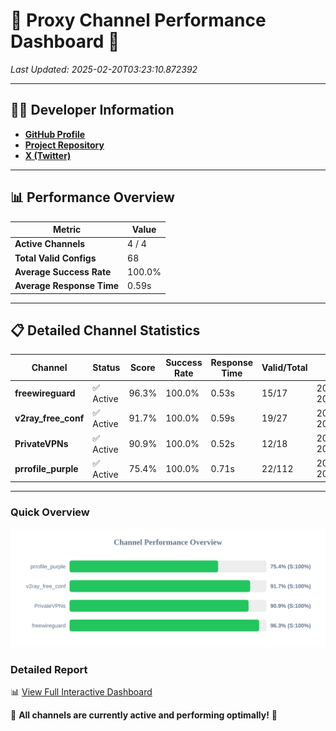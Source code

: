 # 🌟 Proxy Channel Performance Dashboard 🌟

_Last Updated: 2025-02-20T03:23:10.872392_

---

## 👩‍💻 Developer Information

- **[GitHub Profile](https://github.com/4n0nymou3)**  
- **[Project Repository](https://github.com/4n0nymou3/multi-proxy-config-fetcher)**  
- **[X (Twitter)](https://x.com/4n0nymou3)**  

---

## 📊 Performance Overview

| Metric                | Value       |
|-----------------------|-------------|
| **Active Channels**   | 4 / 4       |
| **Total Valid Configs** | 68          |
| **Average Success Rate** | 100.0%      |
| **Average Response Time** | 0.59s       |

---

## 📋 Detailed Channel Statistics

| Channel          | Status     | Score  | Success Rate | Response Time | Valid/Total | Last Success               |
|------------------|------------|--------|--------------|---------------|-------------|----------------------------|
| **freewireguard**  | ✅ Active  | 96.3%  | 100.0% | 0.53s         | 15/17       | 2025-02-20T03:23:10.870464 |
| **v2ray_free_conf**  | ✅ Active  | 91.7%  | 100.0% | 0.59s         | 19/27       | 2025-02-20T03:23:09.752216 |
| **PrivateVPNs**  | ✅ Active  | 90.9%  | 100.0% | 0.52s         | 12/18       | 2025-02-20T03:23:10.309426 |
| **prrofile_purple**  | ✅ Active  | 75.4%  | 100.0% | 0.71s         | 22/112       | 2025-02-20T03:23:09.127753 |

---

### Quick Overview
<div align="center">
  <a href="https://raw.githubusercontent.com/nullluser/NullRepo/refs/heads/main/assets/channel_stats_chart.svg">
    <img src="https://raw.githubusercontent.com/nullluser/NullRepo/refs/heads/main/assets/channel_stats_chart.svg" alt="Source Performance Statistics" width="800">
  </a>
</div>

### Detailed Report
📊 [View Full Interactive Dashboard](https://htmlpreview.github.io/?https://github.com/nullluser/NullRepo/blob/main/assets/performance_report.html)

🎉 **All channels are currently active and performing optimally!** 🎉
